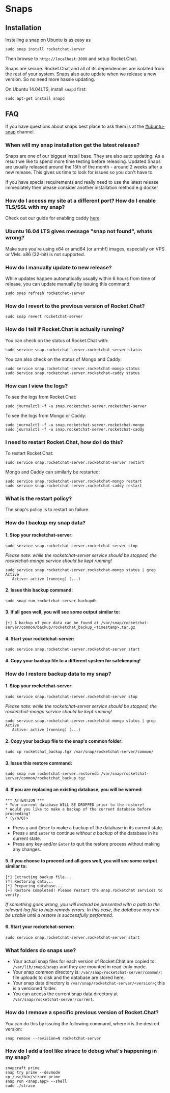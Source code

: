 # Snaps

## Installation

Installing a snap on Ubuntu is as easy as

```
sudo snap install rocketchat-server
```

Then browse to `http://localhost:3000` and setup Rocket.Chat.

Snaps are secure. Rocket.Chat and all of its dependencies are isolated from the rest of your system. Snaps also auto update when we release a new version. So no need more hassle updating.

On Ubuntu 14.04LTS, install `snapd` first:

```
sudo apt-get install snapd
```

## FAQ

If you have questions about snaps best place to ask them is at the [#ubuntu-snap](https://open.rocket.chat/channel/ubuntu-snap) channel.

### When will my snap installation get the latest release?

Snaps are one of our biggest install base. They are also auto updating.  As a result we like to spend more time testing before releasing. Updated Snaps are usually released around the 15th of the month - around 2 weeks after a new release. This gives us time to look for issues so you don't have to.

If you have special requirements and really need to use the latest release immediately then please consider another installation method e.g docker

### How do I access my site at a different port?  How do I enable TLS/SSL with my snap?

Check out our guide for enabling caddy [here](../../../../installation/manual-installation/ubuntu/snaps/autossl/).

### Ubuntu 16.04 LTS gives message "snap not found", whats wrong?

Make sure you're using x64 or amd64 (or armhf) images, especially on VPS or VMs. x86 (32-bit) is not supported.

### How do I manually update to new release?

While updates happen automatically usually within 6 hours from time of release, you can update manually by issuing this command:

```
sudo snap refresh rocketchat-server
```

### How do I revert to the previous version of Rocket.Chat?

```
sudo snap revert rocketchat-server
```

### How do I tell if Rocket.Chat is actually running?

You can check on the status of Rocket.Chat with:

```
sudo service snap.rocketchat-server.rocketchat-server status
```

You can also check on the status of Mongo and Caddy:

```
sudo service snap.rocketchat-server.rocketchat-mongo status
sudo service snap.rocketchat-server.rocketchat-caddy status
```

### How can I view the logs?

To see the logs from Rocket.Chat:

```
sudo journalctl -f -u snap.rocketchat-server.rocketchat-server
```

To see the logs from Mongo or Caddy:

```
sudo journalctl -f -u snap.rocketchat-server.rocketchat-mongo
sudo journalctl -f -u snap.rocketchat-server.rocketchat-caddy
```

### I need to restart Rocket.Chat, how do I do this?

To restart Rocket.Chat:

```
sudo service snap.rocketchat-server.rocketchat-server restart
```

Mongo and Caddy can similarly be restarted:

```
sudo service snap.rocketchat-server.rocketchat-mongo restart
sudo service snap.rocketchat-server.rocketchat-caddy restart
```

### What is the restart policy?

The snap's policy is to restart on failure.

### How do I backup my snap data?

#### 1. Stop your rocketchat-server:

```
sudo service snap.rocketchat-server.rocketchat-server stop
```

*Please note: while the rocketchat-server service should be stopped, the rocketchat-mongo service should be kept running!*

```
sudo service snap.rocketchat-server.rocketchat-mongo status | grep Active
   Active: active (running) (...)
```

#### 2. Issue this backup command:

```
sudo snap run rocketchat-server.backupdb
```

#### 3. If all goes well, you will see some output similar to:

```
[+] A backup of your data can be found at /var/snap/rocketchat-server/common/backup/rocketchat_backup_<timestamp>.tar.gz
```

#### 4. Start your rocketchat-server:

```
sudo service snap.rocketchat-server.rocketchat-server start
```

#### 4. Copy your backup file to a different system for safekeeping!

### How do I restore backup data to my snap?

#### 1. Stop your rocketchat-server:

```
sudo service snap.rocketchat-server.rocketchat-server stop
```

*Please note: while the rocketchat-server service should be stopped, the rocketchat-mongo service should be kept running!*

```
sudo service snap.rocketchat-server.rocketchat-mongo status | grep Active
   Active: active (running) (...)
```

#### 2. Copy your backup file to the snap's common folder:

```
sudo cp rocketchat_backup.tgz /var/snap/rocketchat-server/common/
```

#### 3. Issue this restore command:

```
sudo snap run rocketchat-server.restoredb /var/snap/rocketchat-server/common/rocketchat_backup.tgz
```

#### 4. If you are replacing an existing database, you will be warned:

```
*** ATTENTION ***
* Your current database WILL BE DROPPED prior to the restore!
* Would you like to make a backup of the current database before proceeding?
* (y/n/Q)>
```

- Press `y` and `Enter` to make a backup of the database in its current state.
- Press `n` and `Enter` to continue *without a backup* of the database in its current state.
- Press any key and/or `Enter` to quit the restore process without making any changes.

#### 5. If you choose to proceed and all goes well, you will see some output similar to:

```
[*] Extracting backup file...
[*] Restoring data...
[*] Preparing database...
[+] Restore completed! Please restart the snap.rocketchat services to verify.
```

*If something goes wrong, you will instead be presented with a path to the relevant log file to help remedy errors. In this case, the database may not be usable until a restore is successfully performed.*

#### 6. Start your rocketchat-server:

```
sudo service snap.rocketchat-server.rocketchat-server start
```

### What folders do snaps use?

- Your actual snap files for each version of Rocket.Chat are copied to: `/var/lib/snapd/snaps` and they are mounted in read-only mode.
- Your snap common directory is: `/var/snap/rocketchat-server/common/`; file uploads to disk and the database are stored here.
- Your snap data directory is `/var/snap/rocketchat-server/<version>`; this is a versioned folder.
- You can access the current snap data directory at `/var/snap/rocketchat-server/current`.

### How do I remove a specific previous version of Rocket.Chat?

You can do this by issuing the following command, where `N` is the desired version:

```
snap remove --revision=N rocketchat-server
```

<!--### I need to install snaps on a computer with out a network, how do I get the snaps?

You will need two things.  First you need the ubuntu-core snap.  This is a base snap that is normally auto downloaded if you are connected to the internet.  You can get this via:

```
curl -X GET -H "Content-Type: application/json" -H "X-Ubuntu-Series: 16" -H "X-Ubuntu-Architecture: amd64" "https://search.apps.ubuntu.com/api/v1/snaps/details/ubuntu-core?channel=stable&confinement=strict"
```

Make sure to change the architecture if differs from amd64

Then you need to get the Rocket.Chat snap via:

```
curl -X GET -H "Content-Type: application/json" -H "X-Ubuntu-Series: 16" -H "X-Ubuntu-Architecture: amd64" "https://search.apps.ubuntu.com/api/v1/snaps/details/rocketchat-server?channel=stable&confinement=strict"
```

-->

### How do I add a tool like strace to debug what's happening in my snap?

```
snapcraft prime
snap try prime --devmode
cp /usr/bin/strace prime
snap run <snap.app> --shell
sudo ./strace
```
